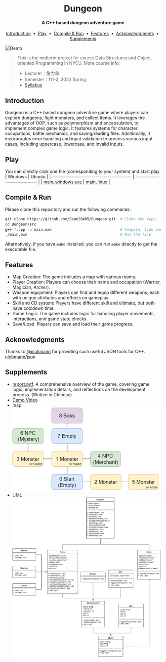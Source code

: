 <h1 align="center">Dungeon</h1>
<h4 align="center">A C++ based dungeon adventure game</h4>
<p align="center">
  <a href="#introduction">Introduction</a>&nbsp;&nbsp;•&nbsp;
  <a href="#play">Play</a>&nbsp;&nbsp;•&nbsp;
  <a href="#compile--run">Compile & Run</a>&nbsp;&nbsp;•&nbsp;
  <a href="#features">Features</a>&nbsp;&nbsp;•&nbsp;
  <a href="#acknowledgments">Acknowledgments</a>&nbsp;&nbsp;•&nbsp;
  <a href="#supplements">Supplements</a>
</p>

![Demo](https://github.com/Sean20405/Dungeon/blob/main/demo.gif)

> This is the midterm project for course Data Structures and Object-oriented Programming in NYCU.
> More course info:
> - Lecturer：詹力韋
> - Semester：111-2, 2023 Spring
> - [Syllabus](https://timetable.nycu.edu.tw/?r=main/crsoutline&Acy=111&Sem=2&CrsNo=515506&lang=zh-tw)

## Introduction

Dungeon is a C++ based dungeon adventure game where players can explore dungeons, fight monsters, and collect items.  It leverages the advantages of OOP, such as polymorphism and encapsulation, to implement complex game logic. It features systems for character occupations, battle mechanics, and saving/reading files. Additionally, it incorporates error handling and input validation to process various input cases, including uppercase, lowercase, and invalid inputs.

## Play

You can directly click one file (corresponding to your system) and start play
|                  Windows                 |            Ubuntu            |
| ---------------------------------------- | ---------------------------- |
| [main_windows.exe](src/main_windows.exe) | [main_linux](src/main_linux) |

## Compile & Run

Please clone this repository and run the following commands:

```bash
git clone https://github.com/Sean20405/Dungeon.git  # Clone the repo
cd Dungeon/src
g++ *.cpp -o main.exe                               # Compile, link and output
./main.exe                                          # Run the file
```

Alternatively, if you have `make` installed, you can run `make` directly to get the executable file.

## Features

- Map Creation: The game includes a map with various rooms.
- Player Creation: Players can choose their name and occupation (Warrior, Magician, Archer).
- Weapon equipment: Players can find and equip different weapons, each with unique attributes and effects on gameplay.
- Skill and CD system: Players have different skill and ultimate, but both have cooldown time.
- Game Logic: The game includes logic for handling player movements, interactions, and game state checks.
- Save/Load: Players can save and load their game progress.

## Acknowledgments

Thanks to [@nlohmann](https://github.com/nlohmann) for providing such useful JSON tools for C++. [nlohmann/json](https://github.com/nlohmann/json)

## Supplements

- [report.pdf](report.pdf): A comprehensive overview of the game, covering game logic, implementation details, and reflections on the development process. (Written in Chinese)
- [Demo Video](https://youtu.be/Qb45GCcZc4w)
- map
    <div align="center">
        <img alt="map" src="map.png">
    </div>
- UML
    <div align="center">
        <img alt="UML" src="UML.png">
    </div>

